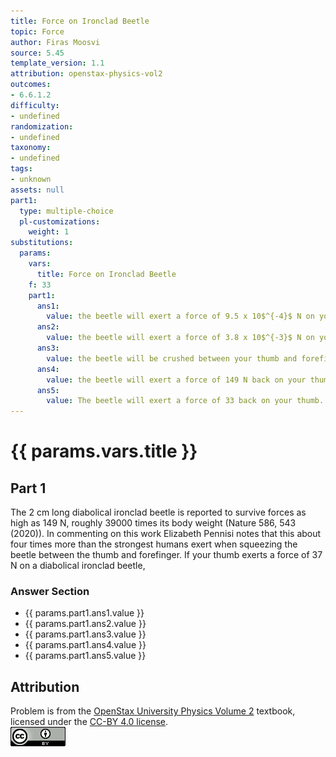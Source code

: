 ```yaml
---
title: Force on Ironclad Beetle
topic: Force
author: Firas Moosvi
source: 5.45
template_version: 1.1
attribution: openstax-physics-vol2
outcomes:
- 6.6.1.2
difficulty:
- undefined
randomization:
- undefined
taxonomy:
- undefined
tags:
- unknown
assets: null
part1:
  type: multiple-choice
  pl-customizations:
    weight: 1
substitutions:
  params:
    vars:
      title: Force on Ironclad Beetle
    f: 33
    part1:
      ans1:
        value: the beetle will exert a force of 9.5 x 10$^{-4}$ N on your thumb.
      ans2:
        value: the beetle will exert a force of 3.8 x 10$^{-3}$ N on your thumb.
      ans3:
        value: the beetle will be crushed between your thumb and forefinger.
      ans4:
        value: the beetle will exert a force of 149 N back on your thumb.
      ans5:
        value: The beetle will exert a force of 33 back on your thumb.
---
```

# {{ params.vars.title }}

## Part 1

The 2 cm long diabolical ironclad beetle is reported to survive forces as high as 149 N, roughly  39000 times its body weight (Nature 586, 543 (2020)).
In commenting on this work Elizabeth Pennisi notes that this about four times more than the strongest humans exert when squeezing the beetle between the thumb and forefinger.
If your thumb exerts a force of 37 N on a diabolical ironclad beetle,

### Answer Section

- {{ params.part1.ans1.value }}
- {{ params.part1.ans2.value }}
- {{ params.part1.ans3.value }}
- {{ params.part1.ans4.value }}
- {{ params.part1.ans5.value }}

## Attribution

Problem is from the [OpenStax University Physics Volume 2](https://openstax.org/details/books/university-physics-volume-2) textbook, licensed under the [CC-BY 4.0 license](https://creativecommons.org/licenses/by/4.0/).<br>![Image representing the Creative Commons 4.0 BY license.](https://raw.githubusercontent.com/firasm/bits/master/by.png)